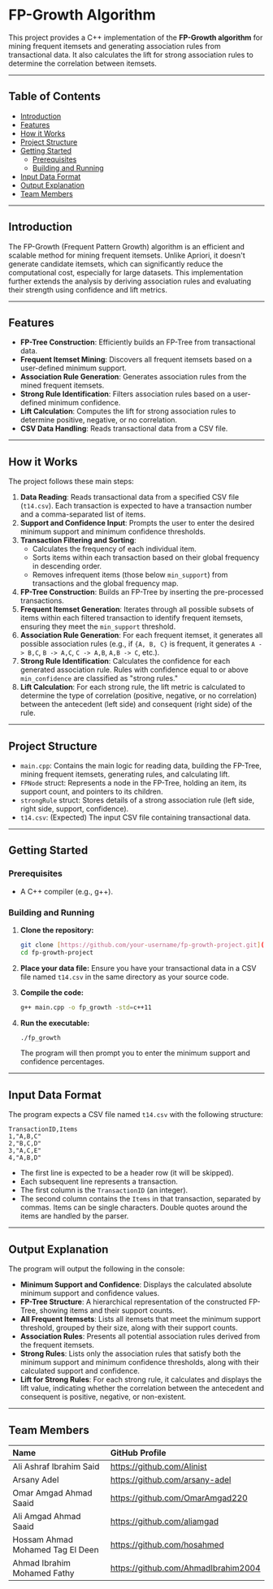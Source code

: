 # FP-Growth Algorithm

This project provides a C++ implementation of the **FP-Growth algorithm** for mining frequent itemsets and generating association rules from transactional data. It also calculates the lift for strong association rules to determine the correlation between itemsets.

---

## Table of Contents

* [Introduction](#introduction)
* [Features](#features)
* [How it Works](#how-it-works)
* [Project Structure](#project-structure)
* [Getting Started](#getting-started)
    * [Prerequisites](#prerequisites)
    * [Building and Running](#building-and-running)
* [Input Data Format](#input-data-format)
* [Output Explanation](#output-explanation)
* [Team Members](#team-members)

---

## Introduction

The FP-Growth (Frequent Pattern Growth) algorithm is an efficient and scalable method for mining frequent itemsets. Unlike Apriori, it doesn't generate candidate itemsets, which can significantly reduce the computational cost, especially for large datasets. This implementation further extends the analysis by deriving association rules and evaluating their strength using confidence and lift metrics.

---

## Features

* **FP-Tree Construction**: Efficiently builds an FP-Tree from transactional data.
* **Frequent Itemset Mining**: Discovers all frequent itemsets based on a user-defined minimum support.
* **Association Rule Generation**: Generates association rules from the mined frequent itemsets.
* **Strong Rule Identification**: Filters association rules based on a user-defined minimum confidence.
* **Lift Calculation**: Computes the lift for strong association rules to determine positive, negative, or no correlation.
* **CSV Data Handling**: Reads transactional data from a CSV file.

---

## How it Works

The project follows these main steps:

1.  **Data Reading**: Reads transactional data from a specified CSV file (`t14.csv`). Each transaction is expected to have a transaction number and a comma-separated list of items.
2.  **Support and Confidence Input**: Prompts the user to enter the desired minimum support and minimum confidence thresholds.
3.  **Transaction Filtering and Sorting**:
    * Calculates the frequency of each individual item.
    * Sorts items within each transaction based on their global frequency in descending order.
    * Removes infrequent items (those below `min_support`) from transactions and the global frequency map.
4.  **FP-Tree Construction**: Builds an FP-Tree by inserting the pre-processed transactions.
5.  **Frequent Itemset Generation**: Iterates through all possible subsets of items within each filtered transaction to identify frequent itemsets, ensuring they meet the `min_support` threshold.
6.  **Association Rule Generation**: For each frequent itemset, it generates all possible association rules (e.g., if `{A, B, C}` is frequent, it generates `A -> B,C`, `B -> A,C`, `C -> A,B`, `A,B -> C`, etc.).
7.  **Strong Rule Identification**: Calculates the confidence for each generated association rule. Rules with confidence equal to or above `min_confidence` are classified as "strong rules."
8.  **Lift Calculation**: For each strong rule, the lift metric is calculated to determine the type of correlation (positive, negative, or no correlation) between the antecedent (left side) and consequent (right side) of the rule.

---

## Project Structure

* `main.cpp`: Contains the main logic for reading data, building the FP-Tree, mining frequent itemsets, generating rules, and calculating lift.
* `FPNode` struct: Represents a node in the FP-Tree, holding an item, its support count, and pointers to its children.
* `strongRule` struct: Stores details of a strong association rule (left side, right side, support, confidence).
* `t14.csv`: (Expected) The input CSV file containing transactional data.

---

## Getting Started

### Prerequisites

* A C++ compiler (e.g., g++).

### Building and Running

1.  **Clone the repository:**

    ```bash
    git clone [https://github.com/your-username/fp-growth-project.git](https://github.com/your-username/fp-growth-project.git)
    cd fp-growth-project
    ```

2.  **Place your data file:**
    Ensure you have your transactional data in a CSV file named `t14.csv` in the same directory as your source code.

3.  **Compile the code:**

    ```bash
    g++ main.cpp -o fp_growth -std=c++11
    ```

4.  **Run the executable:**

    ```bash
    ./fp_growth
    ```
    The program will then prompt you to enter the minimum support and confidence percentages.

---

## Input Data Format

The program expects a CSV file named `t14.csv` with the following structure:

```csv
TransactionID,Items
1,"A,B,C"
2,"B,C,D"
3,"A,C,E"
4,"A,B,D"
````

- The first line is expected to be a header row (it will be skipped).
- Each subsequent line represents a transaction.
- The first column is the `TransactionID` (an integer).
- The second column contains the `Items` in that transaction, separated by commas. Items can be single characters. Double quotes around the items are handled by the parser.

---

## Output Explanation

The program will output the following in the console:

- **Minimum Support and Confidence**: Displays the calculated absolute minimum support and confidence values.
- **FP-Tree Structure**: A hierarchical representation of the constructed FP-Tree, showing items and their support counts.
- **All Frequent Itemsets**: Lists all itemsets that meet the minimum support threshold, grouped by their size, along with their support counts.
- **Association Rules**: Presents all potential association rules derived from the frequent itemsets.
- **Strong Rules**: Lists only the association rules that satisfy both the minimum support and minimum confidence thresholds, along with their calculated support and confidence.
- **Lift for Strong Rules**: For each strong rule, it calculates and displays the lift value, indicating whether the correlation between the antecedent and consequent is positive, negative, or non-existent.

---

## Team Members

| Name                    | GitHub Profile                      |
| :---------------------- | :---------------------------------- |
| Ali Ashraf Ibrahim Said | https://github.com/Alinist |
| Arsany Adel             | https://github.com/arsany-adel |
| Omar Amgad Ahmad Saaid          | https://github.com/OmarAmgad220 |
| Ali Amgad Ahmad Saaid         | https://github.com/aliamgad |
| Hossam Ahmad Mohamed Tag El Deen         | https://github.com/hosahmed |
| Ahmad Ibrahim Mohamed Fathy        | https://github.com/AhmadIbrahim2004 |
